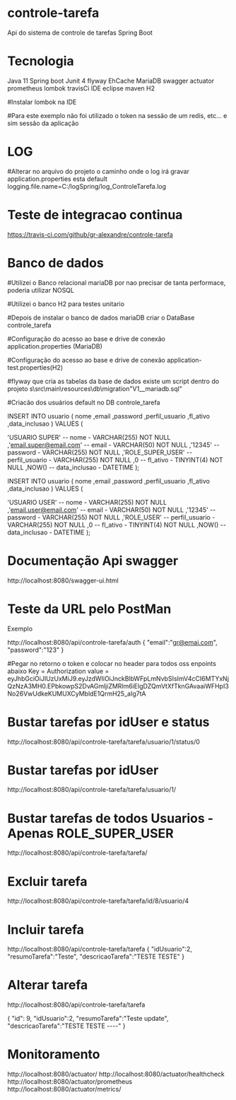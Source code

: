 # controle-tarefa
Api do sistema de controle de tarefas Spring Boot

# Tecnologia
Java 11
Spring boot
Junit 4
flyway
EhCache
MariaDB
swagger
actuator
prometheus
lombok
travisCi
IDE eclipse
maven
H2

#Instalar lombok na IDE

#Para este exemplo não foi utilizado o token na sessão de um redis, etc... e sim sessão da aplicação

# LOG
#Alterar no arquivo do projeto o caminho onde o log irá gravar application.properties esta default logging.file.name=C:/logSpring/log_ControleTarefa.log

# Teste de integracao continua
https://travis-ci.com/github/gr-alexandre/controle-tarefa

# Banco de dados

#Utilizei o Banco relacional mariaDB por nao precisar de tanta performace, poderia utilizar NOSQL

#Utilizei o  banco H2 para testes unitario

#Depois de instalar o banco de dados mariaDB criar o DataBase controle_tarefa

#Configuração do acesso ao base e drive de conexão application.properties (MariaDB)

#Configuração do acesso ao base e drive de conexão application-test.properties(H2)

#flyway que cria as tabelas da base de dados existe um script dentro do projeto  s\src\main\resources\db\migration\"V1__mariadb.sql"

#Criacão dos usuários default no DB controle_tarefa

INSERT INTO usuario
(
nome
 ,email
 ,password
 ,perfil_usuario
 ,fl_ativo
 ,data_inclusao
)
VALUES
(
 
 'USUARIO SUPER' -- nome - VARCHAR(255) NOT NULL
 ,'email.super@email.com' -- email - VARCHAR(50) NOT NULL
 ,'12345' -- password - VARCHAR(255) NOT NULL
 ,'ROLE_SUPER_USER' -- perfil_usuario - VARCHAR(255) NOT NULL
 ,0 -- fl_ativo - TINYINT(4) NOT NULL
 ,NOW() -- data_inclusao - DATETIME
);


INSERT INTO usuario
(
nome
 ,email
 ,password
 ,perfil_usuario
 ,fl_ativo
 ,data_inclusao
)
VALUES
(
 
 'USUARIO USER' -- nome - VARCHAR(255) NOT NULL
 ,'email.user@email.com' -- email - VARCHAR(50) NOT NULL
 ,'12345' -- password - VARCHAR(255) NOT NULL
 ,'ROLE_USER' -- perfil_usuario - VARCHAR(255) NOT NULL
 ,0 -- fl_ativo - TINYINT(4) NOT NULL
 ,NOW() -- data_inclusao - DATETIME
);

# Documentação Api swagger
http://localhost:8080/swagger-ui.html

# Teste da URL pelo PostMan

Exemplo

http://localhost:8080/api/controle-tarefa/auth
{
   "email":"gr@emai.com",
   "password":"123"
}


#Pegar no retorno o token e colocar no header para todos oss enpoints abaixo
Key = Authorization value = eyJhbGciOiJIUzUxMiJ9.eyJzdWIiOiJnckBlbWFpLmNvbSIsImV4cCI6MTYxNjQzNzA3MH0.EPbkowpS2DvAGmljiZMRlm6iElgDZQmVtXfTknGAvaaiWFHpI3No26VwUdkeKUMUXCyMbldE1QrmH25_aIg7tA

# Bustar tarefas  por idUser e status
http://localhost:8080/api/controle-tarefa/tarefa/usuario/1/status/0

# Bustar tarefas por idUser
http://localhost:8080/api/controle-tarefa/tarefa/usuario/1/

# Bustar tarefas de todos Usuarios - Apenas ROLE_SUPER_USER
http://localhost:8080/api/controle-tarefa/tarefa/

# Excluir tarefa 
http://localhost:8080/api/controle-tarefa/tarefa/id/8/usuario/4

# Incluir tarefa
http://localhost:8080/api/controle-tarefa/tarefa
{
   "idUsuario":2,
   "resumoTarefa":"Teste",
   "descricaoTarefa":"TESTE  TESTE"
}

# Alterar tarefa 
http://localhost:8080/api/controle-tarefa/tarefa

{
    "id": 9,
    "idUsuario":2,
    "resumoTarefa":"Teste update",
    "descricaoTarefa":"TESTE  TESTE ----"
}

# Monitoramento
http://localhost:8080/actuator/
http://localhost:8080/actuator/healthcheck
http://localhost:8080/actuator/prometheus
http://localhost:8080/actuator/metrics/
